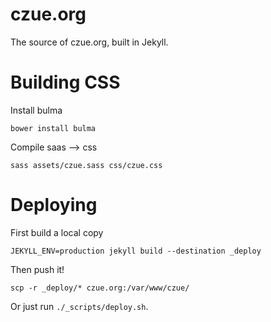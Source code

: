 # czue.org

The source of czue.org, built in Jekyll.

# Building CSS

Install bulma

```
bower install bulma
```

Compile saas --> css

```
sass assets/czue.sass css/czue.css
```


# Deploying

First build a local copy
```
JEKYLL_ENV=production jekyll build --destination _deploy
```

Then push it!
```
scp -r _deploy/* czue.org:/var/www/czue/
```

Or just run `./_scripts/deploy.sh`.
